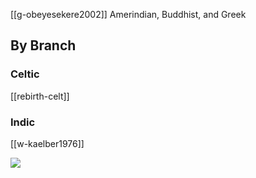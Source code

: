 [[g-obeyesekere2002]] Amerindian, Buddhist, and Greek


## By Branch
### Celtic
[[rebirth-celt]]
### Indic
[[w-kaelber1976]]

![](a/98643.jpg)